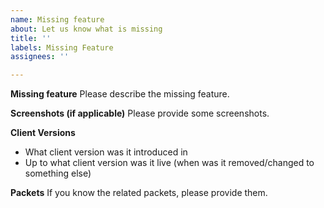 ```yaml
---
name: Missing feature
about: Let us know what is missing
title: ''
labels: Missing Feature
assignees: ''

---
```


**Missing feature**
Please describe the missing feature.

**Screenshots (if applicable)**
Please provide some screenshots.

**Client Versions**
 - What client version was it introduced in
 - Up to what client version was it live (when was it removed/changed to something else)

**Packets**
If you know the related packets, please provide them.
